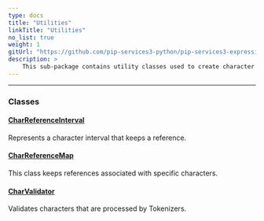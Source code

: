 ```yaml
---
type: docs
title: "Utilities"
linkTitle: "Utilities"
no_list: true
weight: 1
gitUrl: "https://github.com/pip-services3-python/pip-services3-expressions-python"
description: >
    This sub-package contains utility classes used to create character intervals, keep references associated with specific characters, and char validators.
---
```

---
<div class="module-body"> 

### Classes

#### [CharReferenceInterval](char_reference_interval)
Represents a character interval that keeps a reference.

#### [CharReferenceMap](char_reference_map)
This class keeps references associated with specific characters.

#### [CharValidator](char_validator)
Validates characters that are processed by Tokenizers.


</div>

